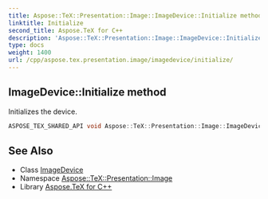 ```yaml
---
title: Aspose::TeX::Presentation::Image::ImageDevice::Initialize method
linktitle: Initialize
second_title: Aspose.TeX for C++
description: 'Aspose::TeX::Presentation::Image::ImageDevice::Initialize method. Initializes the device in C++.'
type: docs
weight: 1400
url: /cpp/aspose.tex.presentation.image/imagedevice/initialize/
---
```

## ImageDevice::Initialize method


Initializes the device.

```cpp
ASPOSE_TEX_SHARED_API void Aspose::TeX::Presentation::Image::ImageDevice::Initialize() override
```




## See Also

* Class [ImageDevice](../)
* Namespace [Aspose::TeX::Presentation::Image](../../)
* Library [Aspose.TeX for C++](../../../)
